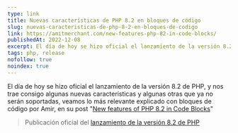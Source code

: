 ```yaml
---
type: link
title: Nuevas características de PHP 8.2 en bloques de código
slug: nuevas-caracteristicas-de-php-8-2-en-bloques-de-codigo
link: https://amitmerchant.com/new-features-php-82-in-code-blocks/
publishedAt: 2022-12-08
excerpt: El día de hoy se hizo oficial el lanzamiento de la versión 8.2 de PHP, y nos trae consigo algunas nuevas características y algunas otras que ya no serán soportadas, veamos lo más relevante explicado con bloques de código por Amir, en su post "New features of PHP 8.2 in Code Blocks".
tags: php, release
nofollow: true
noindex: true
---
```


El día de hoy se hizo oficial el lanzamiento de la versión 8.2 de PHP, y nos trae consigo algunas nuevas características y algunas otras que ya no serán soportadas, veamos lo más relevante explicado con bloques de código por Amir, en su post "<a href="https://amitmerchant.com/new-features-php-82-in-code-blocks/">New features of PHP 8.2 in Code Blocks</a>"

> Publicación oficial del <a href="https://www.php.net/releases/8.2/en.php">lanzamiento de la versión 8.2 de PHP</a>
